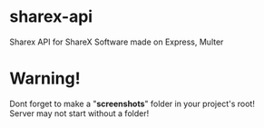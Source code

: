 # sharex-api
Sharex API for ShareX Software made on Express, Multer

# Warning!
Dont forget to make a "**screenshots**" folder in your project's root!
<br>
Server may not start without a folder!
